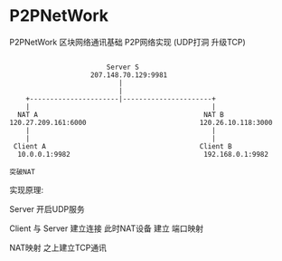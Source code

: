 # P2PNetWork
P2PNetWork 区块网络通讯基础 P2P网络实现  (UDP打洞  升级TCP)
``` 

                        Server S
                    207.148.70.129:9981
                           |
                           |
    +----------------------|----------------------+
    |                                             |
  NAT A                                         NAT B
120.27.209.161:6000                            120.26.10.118:3000
    |                                             |
    |                                             |
 Client A                                      Client B
  10.0.0.1:9982                                 192.168.0.1:9982

突破NAT
```
实现原理: 

Server 开启UDP服务

Client 与 Server 建立连接  此时NAT设备 建立 端口映射

NAT映射  之上建立TCP通讯

